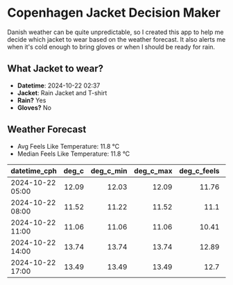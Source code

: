 
# Copenhagen Jacket Decision Maker

Danish weather can be quite unpredictable, so I created this app to help me decide which jacket to wear based on the weather forecast. 
It also alerts me when it's cold enough to bring gloves or when I should be ready for rain.

## What Jacket to wear?

- **Datetime**: 2024-10-22 02:37
- **Jacket**: Rain Jacket and T-shirt
- **Rain?** Yes
- **Gloves?** No

## Weather Forecast
- Avg Feels Like Temperature: 11.8 °C
- Median Feels Like Temperature: 11.8 °C

| datetime_cph     |   deg_c |   deg_c_min |   deg_c_max |   deg_c_feels | weather   | wind   | rain   |
|:-----------------|--------:|------------:|------------:|--------------:|:----------|:-------|:-------|
| 2024-10-22 05:00 |   12.09 |       12.03 |       12.09 |         11.76 | Rain      | Low    | Low    |
| 2024-10-22 08:00 |   11.52 |       11.22 |       11.52 |         11.1  | Rain      | Low    | High   |
| 2024-10-22 11:00 |   11.06 |       11.06 |       11.06 |         10.41 | Rain      | Low    | Low    |
| 2024-10-22 14:00 |   13.74 |       13.74 |       13.74 |         12.89 | Clouds    | Medium | None   |
| 2024-10-22 17:00 |   13.49 |       13.49 |       13.49 |         12.7  | Clear     | High   | None   |
        